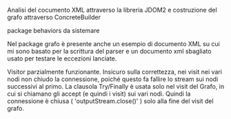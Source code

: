 Analisi del cocumento XML attraverso la libreria JDOM2 e costruzione del grafo attraverso ConcreteBuilder

package behaviors da sistemare

Nel package grafo è presente anche un esempio di documento XML su cui mi sono basato per la scrittura del parser e un documento xml sbagliato usato per testare le eccezioni lanciate.

Visitor parzialmente funzionante. Insicuro sulla correttezza, nei visit nei vari nodi non chiudo la connessione, poiché questo fa fallire lo stream sui nodi successivi al primo. 
La clausola Try/Finally è usata solo nel visit del Grafo, in cui si chiamano gli accept (e quindi i visit) sui vari nodi. Quindi la connessione è chiusa ( 'outputStream.close()' ) solo alla fine del visit del grafo.






